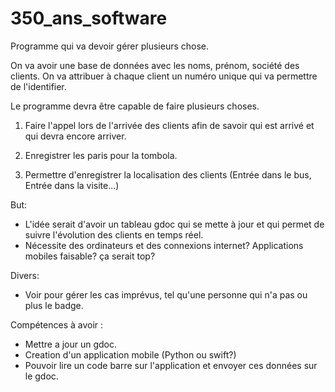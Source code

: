 # 350_ans_software

Programme qui va devoir gérer plusieurs chose.

On va avoir une base de données avec les noms, prénom, société des clients.
On va attribuer à chaque client un numéro unique qui va permettre de l'identifier.

Le programme devra être capable de faire plusieurs choses.
1) Faire l'appel lors de l'arrivée des clients afin de savoir qui est arrivé et qui devra encore arriver.

2) Enregistrer les paris pour la tombola.

3) Permettre d'enregistrer la localisation des clients (Entrée dans le bus, Entrée dans la visite...) 

But:
- L'idée serait d'avoir un tableau gdoc qui se mette à jour et qui permet de suivre l'évolution des clients en temps réel.
- Nécessite des ordinateurs et des connexions internet? Applications mobiles faisable? ça serait top?

Divers:
- Voir pour gérer les cas imprévus, tel qu'une personne qui n'a pas ou plus le badge.


Compétences à avoir :
  - Mettre a jour un gdoc.
  - Creation d'un application mobile (Python ou swift?)
  - Pouvoir lire un code barre sur l'application et envoyer ces données sur le gdoc.
